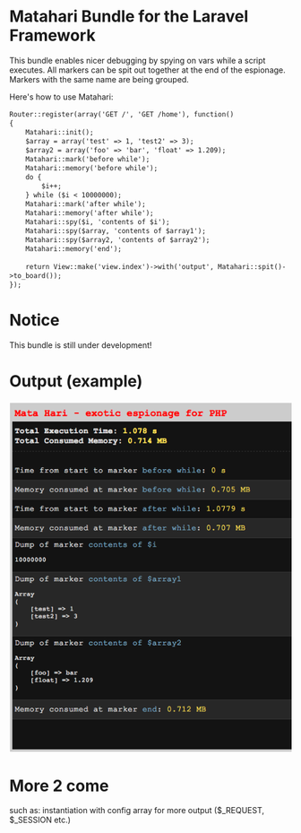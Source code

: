 Matahari Bundle for the Laravel Framework
=======================================

This bundle enables nicer debugging by spying on vars while a script executes. All markers can be spit out together at the end of the espionage. Markers with the same name are being grouped.

Here's how to use Matahari:

    Router::register(array('GET /', 'GET /home'), function()
    {
        Matahari::init();
        $array = array('test' => 1, 'test2' => 3);
        $array2 = array('foo' => 'bar', 'float' => 1.209);
        Matahari::mark('before while');
        Matahari::memory('before while');
        do {
            $i++;
        } while ($i < 10000000);
        Matahari::mark('after while');
        Matahari::memory('after while');
        Matahari::spy($i, 'contents of $i');
        Matahari::spy($array, 'contents of $array1');
        Matahari::spy($array2, 'contents of $array2');
        Matahari::memory('end');

        return View::make('view.index')->with('output', Matahari::spit()->to_board());
    });

    
Notice
=======
This bundle is still under development!


Output (example)
=================
![Matahari Screenshot](https://github.com/mooseware/matahari/raw/master/screenshots/v04.png)


More 2 come
=======
such as: instantiation with config array for more output ($_REQUEST, $_SESSION etc.)